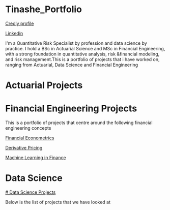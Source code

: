 # Tinashe_Portfolio
[Credly profile](https://www.credly.com/users/tinashe-muzambwa.fbbab15a)

[Linkedin](https://www.linkedin.com/in/tinashe-muzambwa-2862a014b/)

I'm a Quantitative Risk Specialist by profession and data science by practice. I hold a BSc in Actuarial Science and MSc in Financial Engineering, with a strong foundation in quantitative analysis, risk &financial modeling, and risk management.This is a portfolio of projects that i have worked on, ranging from Actuarial, Data Science and Financial Engineering

# Actuarial Projects



# Financial Engineering Projects
This is a portfolio of projects that centre around the following financial engineering concepts

[Financial Econometrics](https://github.com/Tinashemuza/Financial_Econometrics)

[Derivative Pricing](https://github.com/Tinashemuza/Pricing-Derivatives)

[Machine Learning in Finance](https://github.com/Tinashemuza/Machine-Learning-in-Finance/blob/main/README.md)


# Data Science
[# Data Science Projects](https://github.com/Tinashemuza/Data-Science)

Below is the list of projects that we have looked at
